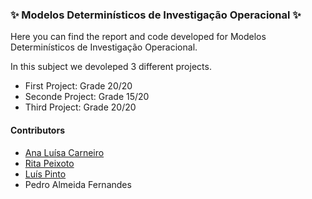 ### :sparkles: Modelos Determinísticos de Investigação Operacional :sparkles:

Here you can find the report and code developed for Modelos Determinísticos de Investigação Operacional.

In this subject we devoleped 3 different projects. 
- First Project: Grade 20/20
- Seconde Project: Grade 15/20
- Third Project: Grade 20/20

#### Contributors 
- [Ana Luísa Carneiro](https://github.com/Analucar)
- [Rita Peixoto](https://github.com/rita-peixoto)
- [Luís Pinto](https://github.com/L-Pinto)
- Pedro Almeida Fernandes

